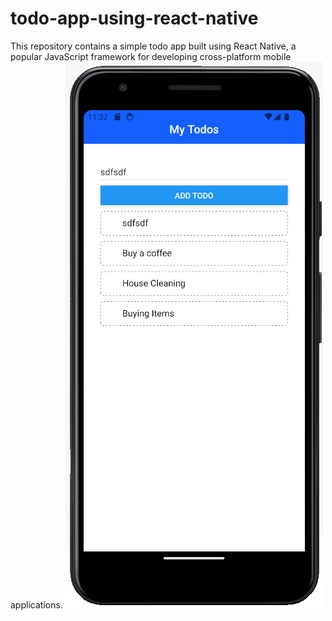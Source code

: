 # todo-app-using-react-native
This repository contains a simple todo app built using React Native, a popular JavaScript framework for developing cross-platform mobile applications. 
![Todo app UI design](https://github.com/abdulahadmansoori/todo-app-using-react-native/blob/main/todo%20app%20using%20react%20native.png)